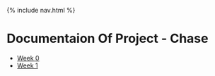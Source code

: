 {% include nav.html %}

# Documentaion Of Project  - Chase

- [Week 0](DOP/week0)
- [Week 1](DOP/week1)
